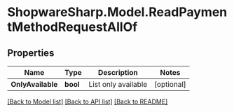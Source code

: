 # ShopwareSharp.Model.ReadPaymentMethodRequestAllOf

## Properties

Name | Type | Description | Notes
------------ | ------------- | ------------- | -------------
**OnlyAvailable** | **bool** | List only available | [optional] 

[[Back to Model list]](../README.md#documentation-for-models) [[Back to API list]](../README.md#documentation-for-api-endpoints) [[Back to README]](../README.md)

